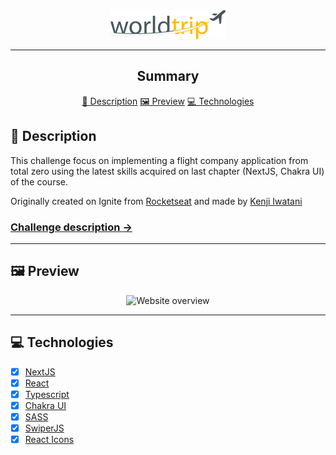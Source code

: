 <section align="center">
    <img src="./public/logo.png" />
</section>

---

<h2 align="center">Summary</h2>

<p align="center">
    <a href="#description">📙 Description</a>
    <a href="#preview">🖼️ Preview</a>
    <a href="#technologies">💻 Technologies</a>
</p>

<H2 id="about">📙 Description</H2>

<p>This challenge focus on implementing a flight company application from total zero using the latest skills acquired on last chapter (NextJS, Chakra UI) of the course.

<p>Originally created on Ignite from <a href="https://www.rocketseat.com.br/">Rocketseat</a> and made by <a href="https://www.linkedin.com/in/kleverson-kenji-iwatani/">Kenji Iwatani</a></p>

<p>
    <h3><a href="https://www.notion.so/Desafio-01-Interface-com-Chakra-UI-d1274f7fd7f54283b9173b7fd8003cc6">Challenge description &rarr;</a></h3>
</p>

---

<H2 id="preview">🖼️ Preview</H2>

<section align="center">
    <img alt="Website overview" src="./public/preview.gif"/>
</section>

---

<H2 id="technologies">💻 Technologies</H2>

- [x] <a href="https://nextjs.org/">NextJS</a>
- [x] <a href="https://reactjs.org/">React</a>
- [x] <a href="https://www.typescriptlang.org/">Typescript</a>
- [x] <a href="https://chakra-ui.com/">Chakra UI</a>
- [x] <a href="https://sass-lang.com/">SASS</a>
- [x] <a href="https://swiperjs.com/react">SwiperJS</a>
- [x] <a href="https://react-icons.github.io/react-icons/">React Icons</a>
